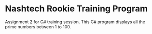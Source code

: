 # Nashtech Rookie Training Program

Assignment 2 for C# training session.
This C# program displays all the prime numbers between 1 to 100.
